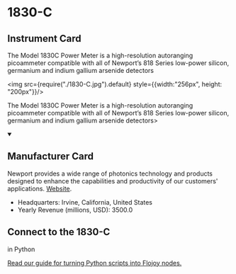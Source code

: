 
# 1830-C


## Instrument Card

<div className="flex">

<div>

The Model 1830C Power Meter is a high-resolution autoranging picoammeter compatible with all of Newport’s 818 Series low-power silicon, germanium and indium gallium arsenide detectors

</div>

<img src={require("./1830-C.jpg").default} style={{width:"256px", height: "200px"}}/>

</div>

The Model 1830C Power Meter is a high-resolution autoranging picoammeter compatible with all of Newport’s 818 Series low-power silicon, germanium and indium gallium arsenide detectors>

<details open>
<summary><h2>Manufacturer Card</h2></summary>

Newport provides a wide range of photonics technology and products designed to enhance the capabilities and productivity of our customers' applications. <a href="https://www.newport.com/">Website</a>.

<ul>
  <li>Headquarters: Irvine, California, United States</li>
  <li>Yearly Revenue (millions, USD): 3500.0</li>
</ul>
</details>

## Connect to the 1830-C
 in Python

[Read our guide for turning Python scripts into Flojoy nodes.](https://docs.flojoy.ai/custom-nodes/creating-custom-node/)


